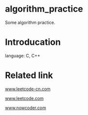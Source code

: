 # algorithm_practice
Some algorithm practice.

# Introducation
language: C, C++

# Related link
www.leetcode-cn.com

www.leetcode.com

www.nowcoder.com
